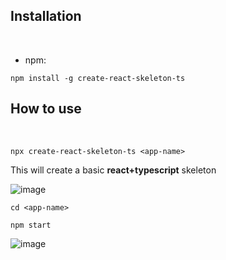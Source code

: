 
## Installation

<br/>

- npm:

```shell
npm install -g create-react-skeleton-ts
```

## How to use

<br/>

```shell
npx create-react-skeleton-ts <app-name>
```
This will create a basic **react+typescript** skeleton

![image](https://user-images.githubusercontent.com/26444448/164911910-d99fb878-f683-4f32-a466-596788c10e2f.png)

```shell
cd <app-name>

npm start
```

![image](https://user-images.githubusercontent.com/26444448/164911870-0ef55c1c-f802-489e-9983-2b780bf70cfb.png)
